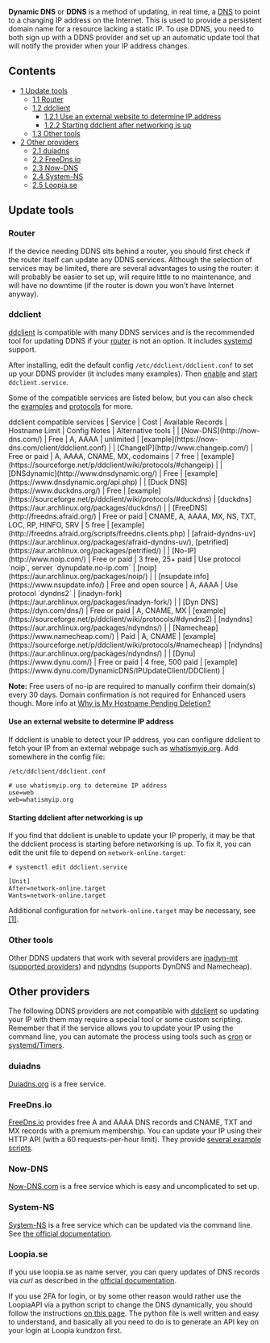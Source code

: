 **Dynamic DNS** or **DDNS** is a method of updating, in real time, a [DNS](/index.php/DNS "DNS") to point to a changing IP address on the Internet. This is used to provide a persistent domain name for a resource lacking a static IP. To use DDNS, you need to both sign up with a DDNS provider and set up an automatic update tool that will notify the provider when your IP address changes.

## Contents

*   [1 Update tools](#Update_tools)
    *   [1.1 Router](#Router)
    *   [1.2 ddclient](#ddclient)
        *   [1.2.1 Use an external website to determine IP address](#Use_an_external_website_to_determine_IP_address)
        *   [1.2.2 Starting ddclient after networking is up](#Starting_ddclient_after_networking_is_up)
    *   [1.3 Other tools](#Other_tools)
*   [2 Other providers](#Other_providers)
    *   [2.1 duiadns](#duiadns)
    *   [2.2 FreeDns.io](#FreeDns.io)
    *   [2.3 Now-DNS](#Now-DNS)
    *   [2.4 System-NS](#System-NS)
    *   [2.5 Loopia.se](#Loopia.se)

## Update tools

### Router

If the device needing DDNS sits behind a router, you should first check if the router itself can update any DDNS services. Although the selection of services may be limited, there are several advantages to using the router: it will probably be easier to set up, will require little to no maintenance, and will have no downtime (if the router is down you won't have Internet anyway).

### ddclient

[ddclient](https://www.archlinux.org/packages/?name=ddclient) is compatible with many DDNS services and is the recommended tool for updating DDNS if your [router](#Router) is not an option. It includes [systemd](/index.php/Systemd "Systemd") support.

After installing, edit the default config `/etc/ddclient/ddclient.conf` to set up your DDNS provider (it includes many examples). Then [enable](/index.php/Enable "Enable") and [start](/index.php/Start "Start") `ddclient.service`.

Some of the compatible services are listed below, but you can also check the [examples](http://sourceforge.net/p/ddclient/code/HEAD/tree/trunk/sample-etc_ddclient.conf) and [protocols](http://sourceforge.net/p/ddclient/wiki/protocols/) for more.

<caption>ddclient compatible services</caption>
| Service | Cost | Available Records | Hostname Limit | Config Notes | Alternative tools |
| [Now-DNS](http://now-dns.com/) | Free | A, AAAA | unlimited | [example](https://now-dns.com/client/ddclient.conf) |
| [ChangeIP](http://www.changeip.com/) | Free or paid | A, AAAA, CNAME, MX, codomains | 7 free | [example](https://sourceforge.net/p/ddclient/wiki/protocols/#changeip) |
| [DNSdynamic](http://www.dnsdynamic.org/) | Free | [example](https://www.dnsdynamic.org/api.php) |
| [Duck DNS](https://www.duckdns.org/) | Free | [example](https://sourceforge.net/p/ddclient/wiki/protocols/#duckdns) | [duckdns](https://aur.archlinux.org/packages/duckdns/) |
| [FreeDNS](http://freedns.afraid.org/) | Free or paid | CNAME, A, AAAA, MX, NS, TXT, LOC, RP, HINFO, SRV | 5 free | [example](http://freedns.afraid.org/scripts/freedns.clients.php) | [afraid-dyndns-uv](https://aur.archlinux.org/packages/afraid-dyndns-uv/), [petrified](https://aur.archlinux.org/packages/petrified/) |
| [No-IP](http://www.noip.com/) | Free or paid | 3 free, 25+ paid | Use protocol `noip`, server `dynupdate.no-ip.com` | [noip](https://aur.archlinux.org/packages/noip/) |
| [nsupdate.info](https://www.nsupdate.info/) | Free and open source | A, AAAA | Use protocol `dyndns2` | [inadyn-fork](https://aur.archlinux.org/packages/inadyn-fork/) |
| [Dyn DNS](https://dyn.com/dns/) | Free or paid | A, CNAME, MX | [example](https://sourceforge.net/p/ddclient/wiki/protocols/#dyndns2) | [ndyndns](https://aur.archlinux.org/packages/ndyndns/) |
| [Namecheap](https://www.namecheap.com/) | Paid | A, CNAME | [example](https://sourceforge.net/p/ddclient/wiki/protocols/#namecheap) | [ndyndns](https://aur.archlinux.org/packages/ndyndns/) |
| [Dynu](https://www.dynu.com/) | Free or paid | 4 free, 500 paid | [example](https://www.dynu.com/DynamicDNS/IPUpdateClient/DDClient) |

**Note:** Free users of no-ip are required to manually confirm their domain(s) every 30 days. Domain confirmation is not required for Enhanced users though. More info at [Why is My Hostname Pending Deletion?](http://www.noip.com/support/knowledgebase/why-is-my-hostname-pending-deletion/)

#### Use an external website to determine IP address

If ddclient is unable to detect your IP address, you can configure ddclient to fetch your IP from an external webpage such as [whatismyip.org](http://whatismyip.org/). Add somewhere in the config file:

 `/etc/ddclient/ddclient.conf` 
```
# use whatismyip.org to determine IP address
use=web
web=whatismyip.org
```

#### Starting ddclient after networking is up

If you find that ddclient is unable to update your IP properly, it may be that the ddclient process is starting before networking is up. To fix it, you can edit the unit file to depend on `network-online.target`:

 `# systemctl edit ddclient.service` 
```
[Unit]
After=network-online.target
Wants=network-online.target
```

Additional configuration for `network-online.target` may be necessary, see [[1]](https://www.freedesktop.org/wiki/Software/systemd/NetworkTarget#cutthecraphowdoimakenetwork.targetworkforme).

### Other tools

Other DDNS updaters that work with several providers are [inadyn-mt](https://aur.archlinux.org/packages/inadyn-mt/) ([supported providers](http://sourceforge.net/projects/inadyn-mt)) and [ndyndns](https://aur.archlinux.org/packages/ndyndns/) (supports DynDNS and Namecheap).

## Other providers

The following DDNS providers are not compatible with [ddclient](#ddclient) so updating your IP with them may require a special tool or some custom scripting. Remember that if the service allows you to update your IP using the command line, you can automate the process using tools such as [cron](/index.php/Cron "Cron") or [systemd/Timers](/index.php/Systemd/Timers "Systemd/Timers").

### duiadns

[Duiadns.org](https://www.duiadns.net) is a free service.

### FreeDns.io

[FreeDns.io](https://freedns.io) provides free A and AAAA DNS records and CNAME, TXT and MX records with a premium membership. You can update your IP using their HTTP API (with a 60 requests-per-hour limit). They provide [several example scripts](https://github.com/nkovacne/freedns-samples).

### Now-DNS

[Now-DNS.com](https://now-dns.com) is a free service which is easy and uncomplicated to set up.

### System-NS

[System-NS](http://system-ns.com/) is a free service which can be updated via the command line. See [the official documentation](https://system-ns.com/services/dynamic).

### Loopia.se

If you use loopia.se as name server, you can query updates of DNS records via *curl* as described in the [official documentation](https://support.loopia.se/wiki/curl/).

If you use 2FA for login, or by some other reason would rather use the LoopiaAPI via a python script to change the DNS dynamically, you should follow the instructions [on this page](https://support.loopia.se/wiki/uppdatera-dynamisk-ip-adress-med-loopiaapi/). The python file is well written and easy to understand, and basically all you need to do is to generate an API key on your login at Loopia kundzon first.